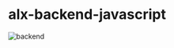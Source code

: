 # alx-backend-javascript
![backend](https://github.com/kahenyamercy/alx-backend-javascript/assets/125854507/bd30d8de-f8ce-462a-a737-8201854a2c65)
